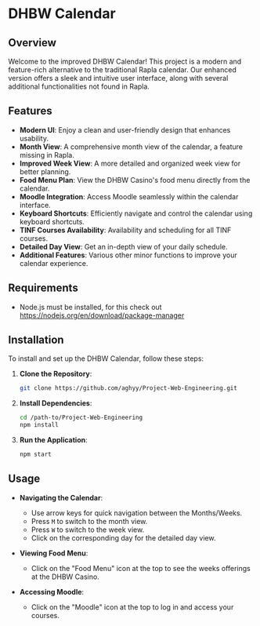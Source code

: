 # DHBW Calendar

## Overview
Welcome to the improved DHBW Calendar! This project is a modern and feature-rich alternative to the traditional Rapla calendar. Our enhanced version offers a sleek and intuitive user interface, along with several additional functionalities not found in Rapla.

## Features
- **Modern UI**: Enjoy a clean and user-friendly design that enhances usability.
- **Month View**: A comprehensive month view of the calendar, a feature missing in Rapla.
- **Improved Week View**: A more detailed and organized week view for better planning.
- **Food Menu Plan**: View the DHBW Casino's food menu directly from the calendar.
- **Moodle Integration**: Access Moodle seamlessly within the calendar interface.
- **Keyboard Shortcuts**: Efficiently navigate and control the calendar using keyboard shortcuts.
- **TINF Courses Availability**: Availability and scheduling for all TINF courses.
- **Detailed Day View**: Get an in-depth view of your daily schedule.
- **Additional Features**: Various other minor functions to improve your calendar experience.

## Requirements
- Node.js must be installed, for this check out https://nodejs.org/en/download/package-manager

## Installation
To install and set up the DHBW Calendar, follow these steps:

1. **Clone the Repository**:
    ```bash
    git clone https://github.com/aghyy/Project-Web-Engineering.git
    ```
2. **Install Dependencies**:
    ```bash
    cd /path-to/Project-Web-Engineering
    npm install
    ```

3. **Run the Application**:
    ```bash
    npm start
    ```

## Usage
- **Navigating the Calendar**:
  - Use arrow keys for quick navigation between the Months/Weeks.
  - Press `M` to switch to the month view.
  - Press `W` to switch to the week view.
  - Click on the corresponding day for the detailed day view.

- **Viewing Food Menu**:
  - Click on the "Food Menu" icon at the top to see the weeks offerings at the DHBW Casino.

- **Accessing Moodle**:
  - Click on the "Moodle" icon at the top to log in and access your courses.